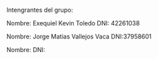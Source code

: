 Intengrantes del grupo:

Nombre: Exequiel Kevin Toledo 
DNI: 42261038


Nombre: Jorge Matias Vallejos Vaca
DNI:37958601


Nombre: 
DNI:
